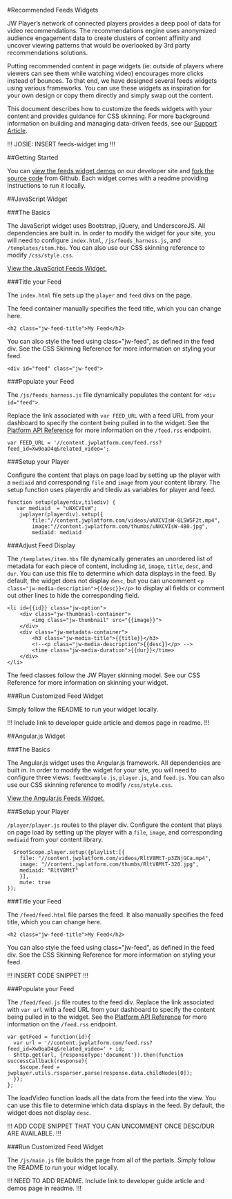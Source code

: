 #Recommended Feeds Widgets

JW Player’s network of connected players provides a deep pool of data for video recommendations. The recommendations engine uses anonymized audience engagement data to create clusters of content affinity and uncover viewing patterns that would be overlooked by 3rd party recommendations solutions.

Putting recommended content in page widgets (ie: outside of players where viewers can see them while watching video) encourages more clicks instead of bounces. To that end, we have designed several feeds widgets using various frameworks. You can use these widgets as inspiration for your own design or copy them directly and simply swap out the content.

This document describes how to customize the feeds widgets with your content and provides guidance for CSS skinning. For more background information on building and managing data-driven feeds, see our [Support Article](//support.jwplayer.com/customer/en/portal/articles/2383600-building-managing-data-driven-feeds).

!!!
JOSIE: INSERT feeds-widget img
!!!

##Getting Started

You can [view the feeds widget demos](developer.jwplayer.com/jw-player/demos/customization/) on our developer site and [fork the source code](https://github.com/jwplayer/jwdeveloper-demos/) from Github. Each widget comes with a readme providing instructions to run it locally.

##JavaScript Widget

###The Basics

The JavaScript widget uses Bootstrap, jQuery, and UnderscoreJS. All dependencies are built in. In order to modify the widget for your site, you will need to configure `index.html`, `/js/feeds_harness.js`, and `/templates/item.hbs`. You can also use our CSS skinning reference to modify `/css/style.css`.

[View the JavaScript Feeds Widget.](developer.jwplayer.com/jw-player/demos/customization/feeds-js/)

###Title your Feed

The `index.html` file sets up the `player` and `feed` divs on the page. 

The feed container manually specifies the feed title, which you can change here.

    <h2 class="jw-feed-title">My Feed</h2>

You can also style the feed using class="jw-feed", as defined in the feed div. See the CSS Skinning Reference for more information on styling your feed.

    <div id="feed" class="jw-feed">

###Populate your Feed

The `/js/feeds_harness.js` file dynamically populates the content for `<div id="feed">`.

Replace the link associated with `var FEED_URL` with a feed URL from your dashboard to specify the content being pulled in to the widget. See the [Platform API Reference](developer.jwplayer.com/jw-platform/reference/v1/urls/feed.html) for more information on the `/feed.rss` endpoint.

    var FEED_URL = '//content.jwplatform.com/feed.rss?feed_id=Xw0oaD4q&related_video=';

###Setup your Player

Configure the content that plays on page load by setting up the player with a `mediaid` and corresponding `file` and `image` from your content library. The setup function uses playerdiv and tilediv as variables for player and feed.

    function setup(playerdiv,tilediv) {
       var mediaid  = "uNXCVIsW";
        jwplayer(playerdiv).setup({
            file:"//content.jwplatform.com/videos/uNXCVIsW-8LSW5F2t.mp4",
            image:"//content.jwplatform.com/thumbs/uNXCVIsW-480.jpg",
            mediaid: mediaid

###Adjust Feed Display

The `/templates/item.hbs` file dynamically generates an unordered list of metadata for each piece of content, including `id`, `image`, `title`, `desc`, and `dur`. You can use this file to determine which data displays in the feed. By default, the widget does not display `desc`, but you can uncomment `<p class="jw-media-description">{{desc}}</p>` to display all fields or comment out other lines to hide the corresponding field.

	<li id={{id}} class="jw-option">
		<div class="jw-thumbnail-container">
			<img class="jw-thumbnail" src="{{image}}">
		</div>
		<div class="jw-metadata-container">
			<h3 class="jw-media-title">{{title}}</h3>
			<!--<p class="jw-media-description">{{desc}}</p> -->
			<time class="jw-media-duration">{{dur}}</time>
		</div>
	</li>

The feed classes follow the JW Player skinning model. See our CSS Reference for more information on skinning your widget. 

###Run Customized Feed Widget

Simply follow the README to run your widget locally.

!!!
Include link to developer guide article and demos page in readme.
!!!

##Angular.js Widget

###The Basics

The Angular.js widget uses the Angular.js framework. All dependencies are built in. In order to modify the widget for your site, you will need to configure three views: `feedExample.js`, `player.js`, and `feed.js`. You can also use our CSS skinning reference to modify `/css/style.css`.

[View the Angular.js Feeds Widget.](developer.jwplayer.com/jw-player/demos/customization/feeds-angular-js/#/feedExample)

###Setup your Player

`/player/player.js` routes to the player div. Configure the content that plays on page load by setting up the player with a `file`, `image`, and corresponding `mediaid` from your content library.

	  $rootScope.player.setup({playlist:[{
	    file: "//content.jwplatform.com/videos/RltV8MtT-p3ZNjGCa.mp4",
	    image: "//content.jwplatform.com/thumbs/RltV8MtT-320.jpg",
	    mediaid: "RltV8MtT"
	    }],
	    mute: true
	});

###Title your Feed

The `/feed/feed.html` file parses the feed. It also manually specifies the feed title, which you can change here.

	<h2 class="jw-feed-title">My Feed</h2>

You can also style the feed using class="jw-feed", as defined in the feed div. See the CSS Skinning Reference for more information on styling your feed.

!!!
INSERT CODE SNIPPET
!!!

###Populate your Feed

The `/feed/feed.js` file routes to the feed div. Replace the link associated with `var url` with a feed URL from your dashboard to specify the content being pulled in to the widget. See the [Platform API Reference](developer.jwplayer.com/jw-platform/reference/v1/urls/feed.html) for more information on the `/feed.rss` endpoint.

    var getFeed = function(id){
      var url = '//content.jwplatform.com/feed.rss?feed_id=Xw0oaD4q&related_video=' + id;
      $http.get(url, {responseType:'document'}).then(function successCallback(response){
        $scope.feed = jwplayer.utils.rssparser.parse(response.data.childNodes[0]);
      });
    };

The loadVideo function loads all the data from the feed into the view. You can use this file to determine which data displays in the feed. By default, the widget does not display `desc`.

!!!
ADD CODE SNIPPET THAT YOU CAN UNCOMMENT ONCE DESC/DUR ARE AVAILABLE.
!!!

###Run Customized Feed Widget

The `/js/main.js` file builds the page from all of the partials. Simply follow the README to run your widget locally.

!!!
NEED TO ADD README. Include link to developer guide article and demos page in readme.
!!!
